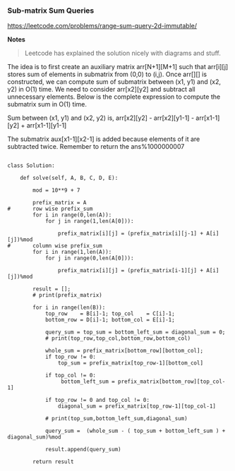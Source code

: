 ### Sub-matrix Sum Queries

https://leetcode.com/problems/range-sum-query-2d-immutable/

**Notes**
> Leetcode has explained the solution nicely with diagrams and stuff.
>
The idea is to first create an auxiliary matrix arr[N+1][M+1] such that arr[i][j] stores sum of elements in submatrix from (0,0) to (i,j).
Once arr[][] is constructed, we can compute sum of submatrix between (x1, y1) and (x2, y2) in O(1) time.
We need to consider arr[x2][y2] and subtract all unnecessary elements.
Below is the complete expression to compute the submatrix sum in O(1) time.

Sum between (x1, y1) and (x2, y2) is,
arr[x2][y2] - arr[x2][y1-1] - arr[x1-1][y2] + arr[x1-1][y1-1]

The submatrix aux[x1-1][x2-1] is added because elements of it are subtracted twice.
Remember to return the ans%1000000007

```

class Solution:

    def solve(self, A, B, C, D, E):

        mod = 10**9 + 7

        prefix_matrix = A
#       row wise prefix_sum
        for i in range(0,len(A)):
            for j in range(1,len(A[0])):

                prefix_matrix[i][j] = (prefix_matrix[i][j-1] + A[i][j])%mod
#       column wise prefix_sum
        for i in range(1,len(A)):
            for j in range(0,len(A[0])):

                prefix_matrix[i][j] = (prefix_matrix[i-1][j] + A[i][j])%mod
        
        result = [];
        # print(prefix_matrix)

        for i in range(len(B)):
            top_row    = B[i]-1; top_col    = C[i]-1;
            bottom_row = D[i]-1; bottom_col = E[i]-1;

            query_sum = top_sum = bottom_left_sum = diagonal_sum = 0;
            # print(top_row,top_col,bottom_row,bottom_col)

            whole_sum = prefix_matrix[bottom_row][bottom_col];
            if top_row != 0:
                top_sum = prefix_matrix[top_row-1][bottom_col]
            
            if top_col != 0:
                 bottom_left_sum = prefix_matrix[bottom_row][top_col-1]
            
            if top_row != 0 and top_col != 0:
                diagonal_sum = prefix_matrix[top_row-1][top_col-1]

            # print(top_sum,bottom_left_sum,diagonal_sum)

            query_sum =  (whole_sum - ( top_sum + bottom_left_sum ) + diagonal_sum)%mod

            result.append(query_sum)
        
        return result
 

```
